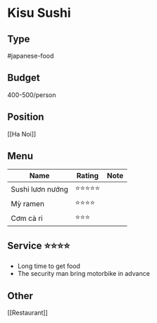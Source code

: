# Kisu Sushi

## Type
#japanese-food
## Budget
400-500/person
## Position
[[Ha Noi]]
## Menu
| Name | Rating | Note |
| --- | --- | --- |
| Sushi lươn nướng | ⭐⭐⭐⭐⭐ |  |
| Mỳ ramen | ⭐⭐⭐⭐ |  |
| Cơm cà ri | ⭐⭐⭐ |  |
## Service ⭐⭐⭐⭐
- Long time to get food
- The security man bring motorbike in advance
## Other



[[Restaurant]]